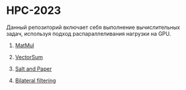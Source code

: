 # HPC-2023
Данный репозиторий включает себя выполнение вычислительных задач, используя подход распараллеливания нагрузки на GPU.

1. [MatMul](https://github.com/vmokook/HPC-2023/blob/main/MatMul/MatrixMult.md)

2. [VectorSum](https://github.com/vmokook/HPC-2023/blob/main/VectorSum/VectorSummy.md)

3. [Salt and Paper](https://github.com/vmokook/HPC-2023/blob/main/Salt_and_Paper/SaltAndPaper.md)

4. [Bilateral filtering](https://github.com/vmokook/HPC-2023/blob/main/Bilateral/Bilateral_filtering.md)
